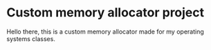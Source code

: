 # Custom memory allocator project

Hello there, this is a custom memory allocator made for my operating systems classes.